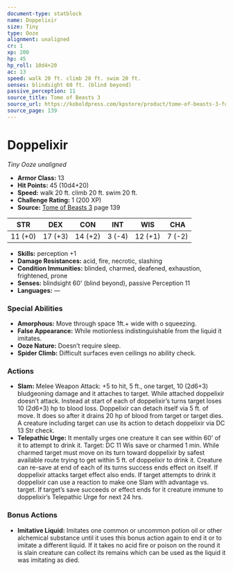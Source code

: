 ```yaml
---
document-type: statblock
name: Doppelixir
size: Tiny
type: Ooze
alignment: unaligned
cr: 1
xp: 200
hp: 45
hp_roll: 10d4+20
ac: 13
speed: walk 20 ft. climb 20 ft. swim 20 ft.
senses: blindsight 60 ft. (blind beyond) 
passive_perception: 11
source_title: Tome of Beasts 3
source_url: https://koboldpress.com/kpstore/product/tome-of-beasts-3-for-5th-edition/
source_page: 139
---
```


# Doppelixir

*Tiny* *Ooze* *unaligned*

- **Armor Class:** 13
- **Hit Points:** 45 (10d4+20)
- **Speed:** walk 20 ft. climb 20 ft. swim 20 ft.
- **Challenge Rating:** 1 (200 XP)
- **Source:** [Tome of Beasts 3](https://koboldpress.com/kpstore/product/tome-of-beasts-3-for-5th-edition/) page 139

| STR | DEX | CON | INT | WIS | CHA |
| --- | --- | --- | --- | --- | --- |
| 11 (+0) | 17 (+3) | 14 (+2) | 3 (-4) | 12 (+1) | 7 (-2) |

- **Skills:** perception +1
- **Damage Resistances:** acid, fire, necrotic, slashing
- **Condition Immunities:** blinded, charmed, deafened, exhaustion, frightened, prone
- **Senses:** blindsight 60' (blind beyond), passive Perception 11
- **Languages:** —

### Special Abilities

- **Amorphous:** Move through space 1ft.+ wide with o squeezing.
- **False Appearance:** While motionless indistinguishable from the liquid it imitates.
- **Ooze Nature:** Doesn’t require sleep.
- **Spider Climb:** Difficult surfaces even ceilings no ability check.

### Actions

- **Slam:** Melee Weapon Attack: +5 to hit, 5 ft., one target, 10 (2d6+3) bludgeoning damage and it attaches to target. While attached doppelixir doesn’t attack. Instead at start of each of doppelixir’s turns target loses 10 (2d6+3) hp to blood loss. Doppelixir can detach itself via 5 ft. of move. It does so after it drains 20 hp of blood from target or target dies. A creature including target can use its action to detach doppelixir via DC 13 Str check.
- **Telepathic Urge:** It mentally urges one creature it can see within 60' of it to attempt to drink it. Target: DC 11 Wis save or charmed 1 min. While charmed target must move on its turn toward doppelixir by safest available route trying to get within 5 ft. of doppelixir to drink it. Creature can re-save at end of each of its turns success ends effect on itself. If doppelixir attacks target effect also ends. If target attempts to drink it doppelixir can use a reaction to make one Slam with advantage vs. target. If target’s save succeeds or effect ends for it creature immune to doppelixir’s Telepathic Urge for next 24 hrs.

### Bonus Actions

- **Imitative Liquid:** Imitates one common or uncommon potion oil or other alchemical substance until it uses this bonus action again to end it or to imitate a different liquid. If it takes no acid fire or poison on the round it is slain creature can collect its remains which can be used as the liquid it was imitating as died.
